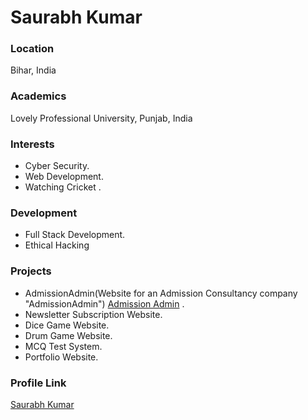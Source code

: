 # Saurabh Kumar

### Location

Bihar, India

### Academics

Lovely Professional University, Punjab, India

### Interests

- Cyber Security.
- Web Development.
- Watching Cricket .

### Development

- Full Stack Development.
- Ethical Hacking

### Projects

- AdmissionAdmin(Website for an Admission Consultancy company "AdmissionAdmin") [Admission Admin](https://www.admissionadmin.com) .
- Newsletter Subscription Website.
- Dice Game Website.
- Drum Game Website.
- MCQ Test System.
- Portfolio Website.

### Profile Link

[Saurabh Kumar](https://github.com/saurabhkumar998)
